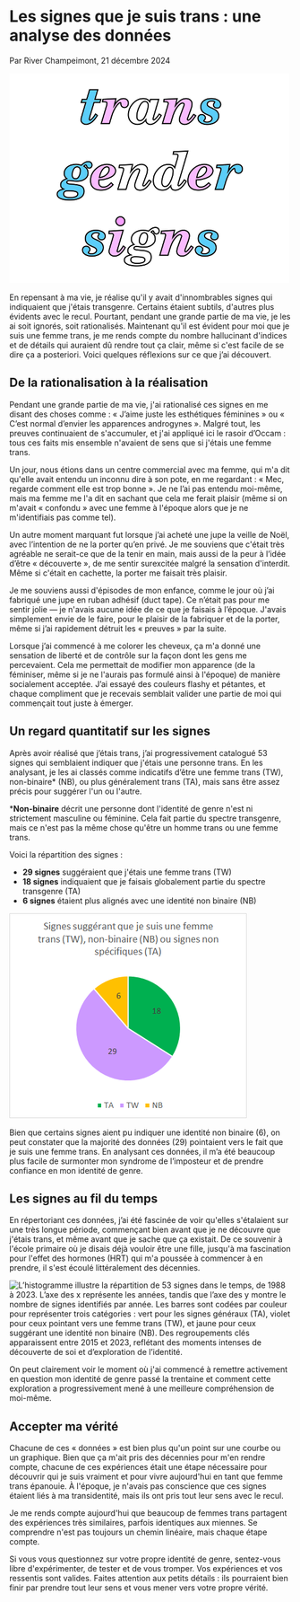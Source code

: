 # Les signes que je suis trans : une analyse des données

Par River Champeimont, 21 décembre 2024

![The text "trans gender signs" written with the trans flag colors](trans_signs/title%20image%20small.png)

En repensant à ma vie, je réalise qu'il y avait d'innombrables signes qui indiquaient que j'étais transgenre. Certains étaient subtils, d'autres plus évidents avec le recul. Pourtant, pendant une grande partie de ma vie, je les ai soit ignorés, soit rationalisés. Maintenant qu'il est évident pour moi que je suis une femme trans, je me rends compte du nombre hallucinant d'indices et de détails qui auraient dû rendre tout ça clair, même si c'est facile de se dire ça a posteriori. Voici quelques réflexions sur ce que j’ai découvert.

## De la rationalisation à la réalisation

Pendant une grande partie de ma vie, j'ai rationalisé ces signes en me disant des choses comme : « J’aime juste les esthétiques féminines » ou « C’est normal d’envier les apparences androgynes ». Malgré tout, les preuves continuaient de s'accumuler, et j'ai appliqué ici le rasoir d’Occam : tous ces faits mis ensemble n'avaient de sens que si j'étais une femme trans.

Un jour, nous étions dans un centre commercial avec ma femme, qui m'a dit qu'elle avait entendu un inconnu dire à son pote, en me regardant : « Mec, regarde comment elle est trop bonne ». Je ne l’ai pas entendu moi-même, mais ma femme me l'a dit en sachant que cela me ferait plaisir (même si on m'avait « confondu » avec une femme à l'époque alors que je ne m'identifiais pas comme tel).

Un autre moment marquant fut lorsque j’ai acheté une jupe la veille de Noël, avec l’intention de ne la porter qu’en privé. Je me souviens que c'était très agréable ne serait-ce que de la tenir en main, mais aussi de la peur à l’idée d’être « découverte », de me sentir surexcitée malgré la sensation d'interdit. Même si c'était en cachette, la porter me faisait très plaisir.

Je me souviens aussi d'épisodes de mon enfance, comme le jour où j’ai fabriqué une jupe en ruban adhésif (duct tape). Ce n’était pas pour me sentir jolie — je n'avais aucune idée de ce que je faisais à l’époque. J'avais simplement envie de le faire, pour le plaisir de la fabriquer et de la porter, même si j’ai rapidement détruit les « preuves » par la suite.

Lorsque j’ai commencé à me colorer les cheveux, ça m'a donné une sensation de liberté et de contrôle sur la façon dont les gens me percevaient. Cela me permettait de modifier mon apparence (de la féminiser, même si je ne l'aurais pas formulé ainsi à l'époque) de manière socialement acceptée. J’ai essayé des couleurs flashy et pétantes, et chaque compliment que je recevais semblait valider une partie de moi qui commençait tout juste à émerger.

## Un regard quantitatif sur les signes

Après avoir réalisé que j’étais trans, j’ai progressivement catalogué 53 signes qui semblaient indiquer que j'étais une personne trans. En les analysant, je les ai classés comme indicatifs d’être une femme trans (TW), non-binaire* (NB), ou plus généralement trans (TA), mais sans être assez précis pour suggérer l'un ou l'autre.

***Non-binaire** décrit une personne dont l'identité de genre n'est ni strictement masculine ou féminine. Cela fait partie du spectre transgenre, mais ce n'est pas la même chose qu'être un homme trans ou une femme trans.

Voici la répartition des signes :
* **29 signes** suggéraient que j'étais une femme trans (TW)
* **18 signes** indiquaient que je faisais globalement partie du spectre transgenre (TA)
* **6 signes** étaient plus alignés avec une identité non binaire (NB)

![Camembert montrant la répartition dans les trois cagéories](trans_signs/camembert.png)

Bien que certains signes aient pu indiquer une identité non binaire (6), on peut constater que la majorité des données (29) pointaient vers le fait que je suis une femme trans. En analysant ces données, il m’a été beaucoup plus facile de surmonter mon syndrome de l’imposteur et de prendre confiance en mon identité de genre.

## Les signes au fil du temps

En répertoriant ces données, j’ai été fascinée de voir qu'elles s'étalaient sur une très longue période, commençant bien avant que je ne découvre que j'étais trans, et même avant que je sache que ça existait. De ce souvenir à l'école primaire où je disais déjà vouloir être une fille, jusqu'à ma fascination pour l'effet des hormones (HRT) qui m'a poussée à commencer à en prendre, il s'est écoulé littéralement des décennies.

![L’histogramme illustre la répartition de 53 signes dans le temps, de 1988 à 2023. L’axe des x représente les années, tandis que l’axe des y montre le nombre de signes identifiés par année. Les barres sont codées par couleur pour représenter trois catégories : vert pour les signes généraux (TA), violet pour ceux pointant vers une femme trans (TW), et jaune pour ceux suggérant une identité non binaire (NB). Des regroupements clés apparaissent entre 2015 et 2023, reflétant des moments intenses de découverte de soi et d’exploration de l’identité.](trans_signs/histogramme.png)

On peut clairement voir le moment où j'ai commencé à remettre activement en question mon identité de genre passé la trentaine et comment cette exploration a progressivement mené à une meilleure compréhension de moi-même.

## Accepter ma vérité

Chacune de ces « données » est bien plus qu'un point sur une courbe ou un graphique. Bien que ça m'ait pris des décennies pour m'en rendre compte, chacune de ces expériences était une étape nécessaire pour découvrir qui je suis vraiment et pour vivre aujourd'hui en tant que femme trans épanouie. À l'époque, je n'avais pas conscience que ces signes étaient liés à ma transidentité, mais ils ont pris tout leur sens avec le recul.

Je me rends compte aujourd'hui que beaucoup de femmes trans partagent des expériences très similaires, parfois identiques aux miennes. Se comprendre n'est pas toujours un chemin linéaire, mais chaque étape compte.

Si vous vous questionnez sur votre propre identité de genre, sentez-vous libre d'expérimenter, de tester et de vous tromper. Vos expériences et vos ressentis sont valides. Faites attention aux petits détails : ils pourraient bien finir par prendre tout leur sens et vous mener vers votre propre vérité.
